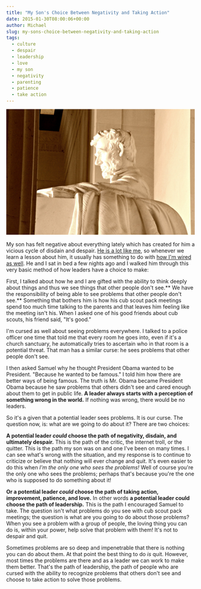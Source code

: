 ```yaml
---
title: "My Son's Choice Between Negativity and Taking Action"
date: 2015-01-30T08:00:06+00:00
author: Michael
slug: my-sons-choice-between-negativity-and-taking-action
tags:
  - culture
  - despair
  - leadership
  - love
  - my son
  - negativity
  - parenting
  - patience
  - take action
---
```

<div class="full-width">
  <img src="/images/feature-my-sons-choice-between-negativity-and-taking-action.jpg" alt="Negativity" />
</div>

My son has felt negative about everything lately which has created for him a vicious cycle of disdain and despair. [He is a lot like me](/embrace-difficulty/ "Embrace Difficulty"), so whenever we learn a lesson about him, it usually has something to do with [how I'm wired as well](/failure-the-catalyst/ "Failure the Catalyst"). He and I sat in bed a few nights ago and I walked him through this very basic method of how leaders have a choice to make:

First, I talked about how he and I are gifted with the ability to think deeply about things and thus we see things that other people don't see.** We have the responsibility of being able to see problems that other people don't see.** Something that bothers him is how his cub scout pack meetings spend too much time talking to the parents and that leaves him feeling like the meeting isn't his. When I asked one of his good friends about cub scouts, his friend said, "It's good."

I'm cursed as well about seeing problems everywhere. I talked to a police officer one time that told me that every room he goes into, even if it's a church sanctuary, he automatically tries to ascertain who in that room is a potential threat. That man has a similar curse: he sees problems that other people don't see.

I then asked Samuel why he thought President Obama wanted to be President. "Because he wanted to be famous." I told him how there are better ways of being famous. The truth is Mr. Obama became President Obama because he saw problems that others didn't see and cared enough about them to get in public life. **A leader always starts with a perception of something wrong in the world.** If nothing was wrong, there would be no leaders.

So it's a given that a potential leader sees problems. It is our curse. The question now, is: what are we going to do about it? There are two choices:

**A potential leader _could_ choose the path of negativity, disdain, and ultimately despair.** This is the path of the critic, the internet troll, or the quitter. This is the path my son was on and one I've been on many times. I can see what's wrong with the situation, and my response is to continue to criticize or believe that nothing will ever change and quit. It's even easier to do this when _I'm the only one who sees the problems!_ Well of course you're the only one who sees the problems; perhaps that's because you're the one who is supposed to do something about it!

**Or a potential leader _could_ choose the path of taking action, improvement, patience, and love.** In other words **a potential leader could choose the path of leadership.** This is the path I encouraged Samuel to take. The question isn't what problems do you see with cub scout pack meetings; the question is what are you going to do about those problems? When you see a problem with a group of people, the loving thing you can do is, within your power, help solve that problem with them! It's not to despair and quit.

Sometimes problems are so deep and impenetrable that there is nothing you can do about them. At that point the best thing to do _is_ quit. However, most times the problems are there and as a leader we can work to make them better. That's the path of leadership, the path of people who are cursed with the ability to recognize problems that others don't see and choose to take action to solve those problems.
